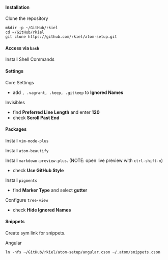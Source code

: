 #### Installation

Clone the repository

    mkdir -p ~/GitHub/rkiel
    cd ~/GitHub/rkiel
    git clone https://github.com/rkiel/atom-setup.git

#### Access via `bash`

Install Shell Commands

#### Settings

Core Settings

* add `, .vagrant, .keep, .gitkeep` to **Ignored Names**

Invisibles

* find **Preferred Line Length** and enter **120**
* check **Scroll Past End**

#### Packages

Install `vim-mode-plus`

Install `atom-beautify`

Install `markdown-preview-plus`.  (NOTE: open live preview with `ctrl-shift-m`)

* check **Use GitHub Style**

Install `pigments`

* find **Marker Type** and select **gutter**

Configure `tree-view`

* check **Hide Ignored Names**

#### Snippets

Create sym link for snippets.

Angular

    ln -nfs ~/GitHub/rkiel/atom-setup/angular.cson ~/.atom/snippets.cson
